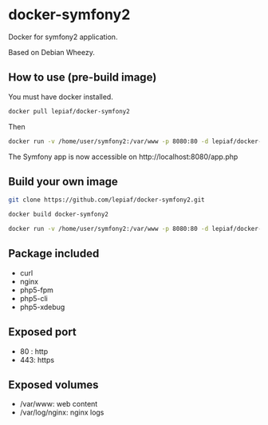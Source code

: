 # docker-symfony2

Docker for symfony2 application.

Based on Debian Wheezy.

## How to use (pre-build image)

You must have docker installed.

```bash
docker pull lepiaf/docker-symfony2
```

Then

```bash
docker run -v /home/user/symfony2:/var/www -p 8080:80 -d lepiaf/docker-symfony2
```

The Symfony app is now accessible on http://localhost:8080/app.php

## Build your own image

```bash
git clone https://github.com/lepiaf/docker-symfony2.git
```

```bash
docker build docker-symfony2
```

```bash
docker run -v /home/user/symfony2:/var/www -p 8080:80 -d lepiaf/docker-symfony2
```

## Package included
* curl
* nginx
* php5-fpm
* php5-cli
* php5-xdebug

## Exposed port
* 80 : http
* 443: https

## Exposed volumes
* /var/www: web content
* /var/log/nginx: nginx logs
